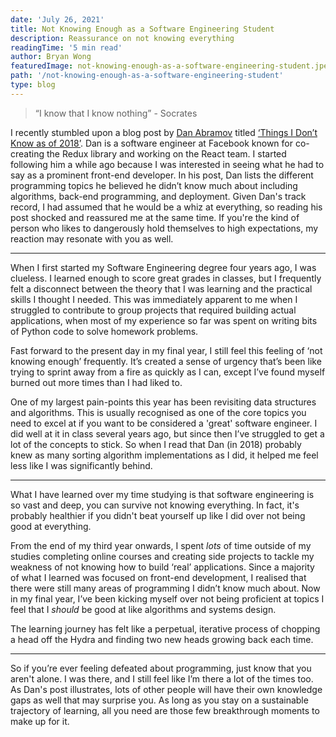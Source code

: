 ```yaml
---
date: 'July 26, 2021'
title: Not Knowing Enough as a Software Engineering Student
description: Reassurance on not knowing everything
readingTime: '5 min read'
author: Bryan Wong
featuredImage: not-knowing-enough-as-a-software-engineering-student.jpeg
path: '/not-knowing-enough-as-a-software-engineering-student'
type: blog
---
```


> “I know that I know nothing” - Socrates

I recently stumbled upon a blog post by [Dan Abramov](https://twitter.com/dan_abramov) titled [‘Things I Don’t Know as of 2018’](https://overreacted.io/things-i-dont-know-as-of-2018/). Dan is a software engineer at Facebook known for co-creating the Redux library and working on the React team. I started following him a while ago because I was interested in seeing what he had to say as a prominent front-end developer. In his post, Dan lists the different programming topics he believed he didn’t know much about including algorithms, back-end programming, and deployment. Given Dan's track record, I had assumed that he would be a whiz at everything, so reading his post shocked and reassured me at the same time. If you're the kind of person who likes to dangerously hold themselves to high expectations, my reaction may resonate with you as well.

---

When I first started my Software Engineering degree four years ago, I was clueless. I learned enough to score great grades in classes, but I frequently felt a disconnect between the theory that I was learning and the practical skills I thought I needed. This was immediately apparent to me when I struggled to contribute to group projects that required building actual applications, when most of my experience so far was spent on writing bits of Python code to solve homework problems.

Fast forward to the present day in my final year, I still feel this feeling of ‘not knowing enough’ frequently. It’s created a sense of urgency that’s been like trying to sprint away from a fire as quickly as I can, except I’ve found myself burned out more times than I had liked to.

One of my largest pain-points this year has been revisiting data structures and algorithms. This is usually recognised as one of the core topics you need to excel at if you want to be considered a 'great' software engineer. I did well at it in class several years ago, but since then I’ve struggled to get a lot of the concepts to stick. So when I read that Dan (in 2018) probably knew as many sorting algorithm implementations as I did, it helped me feel less like I was significantly behind.

---

What I have learned over my time studying is that software engineering is so vast and deep, you can survive not knowing everything. In fact, it's probably healthier if you didn't beat yourself up like I did over not being good at everything.

From the end of my third year onwards, I spent _lots_ of time outside of my studies completing online courses and creating side projects to tackle my weakness of not knowing how to build ‘real’ applications. Since a majority of what I learned was focused on front-end development, I realised that there were still many areas of programming I didn’t know much about. Now in my final year, I’ve been kicking myself over not being proficient at topics I feel that I _should_ be good at like algorithms and systems design.

The learning journey has felt like a perpetual, iterative process of chopping a head off the Hydra and finding two new heads growing back each time.

---

So if you’re ever feeling defeated about programming, just know that you aren't alone. I was there, and I still feel like I’m there a lot of the times too. As Dan's post illustrates, lots of other people will have their own knowledge gaps as well that may surprise you. As long as you stay on a sustainable trajectory of learning, all you need are those few breakthrough moments to make up for it.
